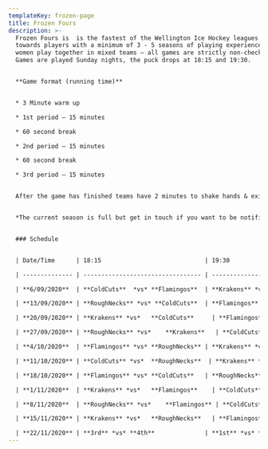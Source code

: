 ```yaml
---
templateKey: frozen-page
title: Frozen Fours
description: >-
  Frozen Fours is  is the fastest of the Wellington Ice Hockey leagues geared
  towards players with a minimum of 3 - 5 seasons of playing experience. Men and
  women play together in mixed teams – all games are strictly non-checking.
  Games are played Sunday nights, the puck drops at 18:15 and 19:30.


  **Game format (running time)**


  * 3 Minute warm up

  * 1st period – 15 minutes

  * 60 second break

  * 2nd period – 15 minutes

  * 60 second break

  * 3rd period – 15 minutes


  After the game has finished teams have 2 minutes to shake hands & exit the ice so it can be groomed for the next game


  *The current season is full but get in touch if you want to be notified regarding future seasons as the league continues to grow and every season we welcome new players!*


  ### Schedule


  | Date/Time      | 18:15                             | 19:30                              |

  | -------------- | --------------------------------- | ---------------------------------- |

  | **6/09/2020**  | **ColdCuts**  *vs* **Flamingos**  | **Krakens** *vs.* **RoughNecks**   |

  | **13/09/2020** | **RoughNecks** *vs* **ColdCuts**  | **Flamingos** *vs.* **Krakens**    |

  | **20/09/2020** | **Krakens** *vs*	**ColdCuts**     | **Flamingos** *vs.*	**RoughNecks** |

  | **27/09/2020** | **RoughNecks** *vs*	**Krakens**   | **ColdCuts** *vs.*	**Flamingos**   |

  | **4/10/2020**  | **Flamingos** *vs*	**RoughNecks** | **Krakens** *vs.*	**ColdCuts**     |

  | **11/10/2020** | **ColdCuts** *vs*	**RoughNecks**  | **Krakens** *vs.*	**Flamingos**    |

  | **18/10/2020** | **Flamingos** *vs*	**ColdCuts**   | **RoughNecks** *vs.*	**Krakens**   |

  | **1/11/2020**  | **Krakens** *vs*	**Flamingos**    | **ColdCuts** *vs.*	**RoughNecks**  |

  | **8/11/2020**  | **RoughNecks** *vs*	**Flamingos** | **ColdCuts** *vs.*	**Krakens**     |

  | **15/11/2020** | **Krakens** *vs*	**RoughNecks**   | **Flamingos** *vs.*	**ColdCuts**   |

  | **22/11/2020** | **3rd** *vs* **4th**              | **1st** *vs* **2nd**               |
---
```

